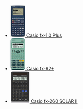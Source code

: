 - [<img src="../calculators/Casio_fx-1.0_Plus/render.jpg" height="100"> Casio fx-1.0 Plus](../calculators/Casio_fx-1.0_Plus/page.md)
- [<img src="../calculators/Casio_fx-92+/render.jpg" height="100"> Casio fx-92+](../calculators/Casio_fx-92+/page.md)
- [<img src="../calculators/Casio_fx-260_SOLAR_II/render.jpg" height="100"> Casio fx-260 SOLAR II](../calculators/Casio_fx-260_SOLAR_II/page.md)
